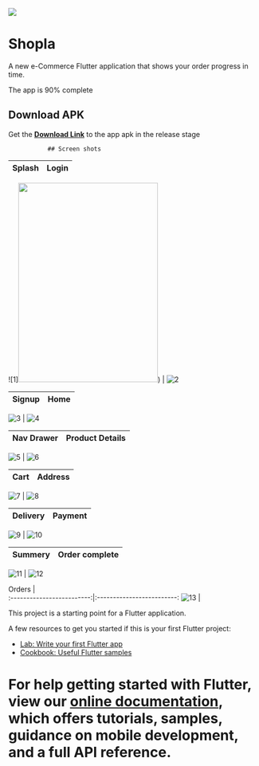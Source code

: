 ![](https://github.com/Kawalyaa/Shoppaka_ecom/blob/feature2015/images/logos/shopla6.png
)
# Shopla

A new e-Commerce Flutter application that shows your order progress in time.

The app is 90% complete

## Download APK

Get the  **[Download Link](https://drive.google.com/file/d/1AbYXV5HPaWZalNhW7QukAheD9Nv54Is_/view?usp=sharing)**    to the app  apk in the release stage

               ## Screen shots

Splash             |  Login
:-------------------------:|:-------------------------:
![1]<img src="https://github.com/Kawalyaa/Shoppaka_ecom/blob/feature2015/images/screen_shot/Screenshot1.jpg"  width="280" height="400">)
 |  ![2](https://github.com/Kawalyaa/Shoppaka_ecom/blob/feature2015/images/screen_shot/Screenshot2.jpg)

Signup            |  Home
:-------------------------:|:-------------------------:
![3](https://github.com/Kawalyaa/Shoppaka_ecom/blob/feature2015/images/screen_shot/Screenshot3.jpg)
  |  ![4](https://github.com/Kawalyaa/Shoppaka_ecom/blob/feature2015/images/screen_shot/Screenshot4.jpg)


Nav Drawer            |  Product Details
:-------------------------:|:-------------------------:
![5](https://github.com/Kawalyaa/Shoppaka_ecom/blob/feature2015/images/screen_shot/Screenshot5.jpg)
  |  ![6](https://github.com/Kawalyaa/Shoppaka_ecom/blob/feature2015/images/screen_shot/Screenshot6.jpg)


Cart             |  Address
:-------------------------:|:-------------------------:
![7](https://github.com/Kawalyaa/Shoppaka_ecom/blob/feature2015/images/screen_shot/Screenshot7.jpg)
  |  ![8](https://github.com/Kawalyaa/Shoppaka_ecom/blob/feature2015/images/screen_shot/Screenshot8.jpg)

Delivery             |  Payment
:-------------------------:|:-------------------------:
![9](https://github.com/Kawalyaa/Shoppaka_ecom/blob/feature2015/images/screen_shot/Screenshot9.jpg)
  |  ![10](https://github.com/Kawalyaa/Shoppaka_ecom/blob/feature2015/images/screen_shot/Screenshot10.jpg)


Summery             |  Order complete
:-------------------------:|:-------------------------:
![11](https://github.com/Kawalyaa/Shoppaka_ecom/blob/feature2015/images/screen_shot/Screenshot11.jpg)
  |  ![12](https://github.com/Kawalyaa/Shoppaka_ecom/blob/feature2015/images/screen_shot/Screenshot12.jpg)


Orders             |  
:-------------------------:|:-------------------------:
![13](https://github.com/Kawalyaa/Shoppaka_ecom/blob/feature2015/images/screen_shot/Screenshot13.jpg)
  |  



This project is a starting point for a Flutter application.

A few resources to get you started if this is your first Flutter project:

- [Lab: Write your first Flutter app](https://flutter.dev/docs/get-started/codelab)
- [Cookbook: Useful Flutter samples](https://flutter.dev/docs/cookbook)

For help getting started with Flutter, view our
[online documentation](https://flutter.dev/docs), which offers tutorials,
samples, guidance on mobile development, and a full API reference.
=======



